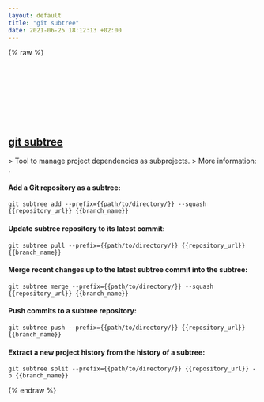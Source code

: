 ```yaml
---
layout: default
title: "git subtree"
date: 2021-06-25 18:12:13 +02:00
---
```

{% raw %}
<h2 id="git-subtree">
  <a href="/en/common/git-subtree.html">git subtree</a> <a href="#git-subtree"><svg class="icon">
    <use href="/assets/images/unicode_sprite.svg#link" />
  </svg></a>
</h2>
> Tool to manage project dependencies as subprojects.
> More information: <https://manpages.debian.org/testing/git-man/git-subtree.1.en.html>.

#### Add a Git repository as a subtree:
```shell
git subtree add --prefix={{path/to/directory/}} --squash {{repository_url}} {{branch_name}}
```
#### Update subtree repository to its latest commit:
```shell
git subtree pull --prefix={{path/to/directory/}} {{repository_url}} {{branch_name}}
```
#### Merge recent changes up to the latest subtree commit into the subtree:
```shell
git subtree merge --prefix={{path/to/directory/}} --squash {{repository_url}} {{branch_name}}
```
#### Push commits to a subtree repository:
```shell
git subtree push --prefix={{path/to/directory/}} {{repository_url}} {{branch_name}}
```
#### Extract a new project history from the history of a subtree:
```shell
git subtree split --prefix={{path/to/directory/}} {{repository_url}} -b {{branch_name}}
```
{% endraw %}